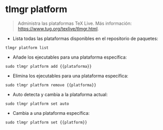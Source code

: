# tlmgr platform

> Administra las plataformas TeX Live.
> Más información: <https://www.tug.org/texlive/tlmgr.html>.

- Lista todas las plataformas disponibles en el repositorio de paquetes:

`tlmgr platform list`

- Añade los ejecutables para una plataforma específica:

`sudo tlmgr platform add {{plataforma}}`

- Elimina los ejecutables para una plataforma específica:

`sudo tlmgr platform remove {{platforma}}`

- Auto detecta y cambia a la plataforma actual:

`sudo tlmgr platform set auto`

- Cambia a una plataforma específica:

`sudo tlmgr platform set {{platform}}`
